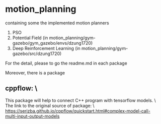 # motion_planning
containing some the implemented motion planners
1. PSO
2. Potential Field (in motion_planning/gym-gazebo/gym_gazebo/envs/dzung1720)
3. Deep Reinforcement Learning (in motion_planning/gym-gazebo/src/dzung1720)

For the detail, please to go the readme.md in each package

Moreover, there is a package 
## cppflow: \\
This package will help to connect C++ program with tensorflow models. \\
The link to the original source of package: \\
https://serizba.github.io/cppflow/quickstart.html#complex-model-call-multi-input-output-models
